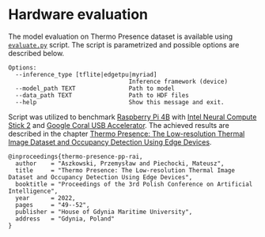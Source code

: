 # Hardware evaluation

The model evaluation on Thermo Presence dataset is available using [`evaluate.py`](./evaluate.py) script. The script is parametrized and possible options are described below.

```console
Options:
  --inference_type [tflite|edgetpu|myriad]
                                  Inference framework (device)
  --model_path TEXT               Path to model
  --data_path TEXT                Path to HDF files
  --help                          Show this message and exit.
```

Script was utilized to benchmark [Raspberry Pi 4B](https://www.raspberrypi.com/products/raspberry-pi-4-model-b/) with [Intel Neural Compute Stick 2](https://ark.intel.com/content/www/us/en/ark/products/140109/intel-neural-compute-stick-2.html) and [Google Coral USB Accelerator](https://coral.ai/products/accelerator/). The achieved results are described in the chapter [Thermo Presence: The Low-resolution Thermal Image Dataset and Occupancy Detection Using Edge Devices](https://wydawnictwo.umg.edu.pl/pp-rai2022/pdfs/11_pp-rai-2022-094.pdf).

```
@inproceedings{thermo-presence-pp-rai,
  author    = "Aszkowski, Przemysław and Piechocki, Mateusz",
  title     = "Thermo Presence: The Low-resolution Thermal Image Dataset and Occupancy Detection Using Edge Devices",
  booktitle = "Proceedings of the 3rd Polish Conference on Artificial Intelligence",
  year      = 2022,
  pages     = "49--52",
  publisher = "House of Gdynia Maritime University",
  address   = "Gdynia, Poland"
}
```
